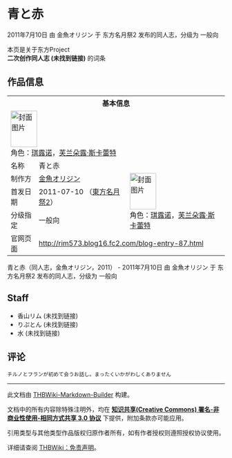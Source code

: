 # 青と赤

<!-- source html: G:\repos\THBWiki-Markdown-Builder\THBWikiMarkdown\Temp\main\3\33\ns0%3A%E9%9D%92%E3%81%A8%E8%B5%A4.html -->

2011年7月10日 由 金魚オリジン 于 东方名月祭2 发布的同人志，分级为 一般向

本页是关于东方Project  
 **二次创作同人志 (未找到链接)** 的词条

## 作品信息

<table><tbody><tr><th colspan="3">基本信息</th></tr><tr><td class="cover-artwork-mobile" colspan="2"><a href="./文件-青と赤封面.jpg.md" class="image" title="封面图片"><img alt="封面图片" src="https://upload.thwiki.cc/thumb/1/19/%E9%9D%92%E3%81%A8%E8%B5%A4%E5%B0%81%E9%9D%A2.jpg/61px-%E9%9D%92%E3%81%A8%E8%B5%A4%E5%B0%81%E9%9D%A2.jpg" decoding="async" loading="lazy" width="61" height="84" srcset="https://upload.thwiki.cc/thumb/1/19/%E9%9D%92%E3%81%A8%E8%B5%A4%E5%B0%81%E9%9D%A2.jpg/91px-%E9%9D%92%E3%81%A8%E8%B5%A4%E5%B0%81%E9%9D%A2.jpg 1.5x, https://upload.thwiki.cc/thumb/1/19/%E9%9D%92%E3%81%A8%E8%B5%A4%E5%B0%81%E9%9D%A2.jpg/121px-%E9%9D%92%E3%81%A8%E8%B5%A4%E5%B0%81%E9%9D%A2.jpg 2x" data-file-width="527" data-file-height="730"></a><div class="cover-char">角色：<a href="./琪露诺.md" title="琪露诺">琪露诺</a>，<a href="./芙兰朵露·斯卡蕾特.md" title="芙兰朵露·斯卡蕾特">芙兰朵露·斯卡蕾特</a></div></td>
</tr><tr><td class="label">名称</td><td colspan="2"> 青と赤 </td></tr><tr><td class="label">制作方</td><td><a href="./金魚オリジン.md" title="金魚オリジン">金魚オリジン</a></td><td class="cover-artwork" rowspan="3" style="min-width:84px;"><a href="./文件-青と赤封面.jpg.md" class="image" title="封面图片"><img alt="封面图片" src="https://upload.thwiki.cc/thumb/1/19/%E9%9D%92%E3%81%A8%E8%B5%A4%E5%B0%81%E9%9D%A2.jpg/61px-%E9%9D%92%E3%81%A8%E8%B5%A4%E5%B0%81%E9%9D%A2.jpg" decoding="async" loading="lazy" width="61" height="84" srcset="https://upload.thwiki.cc/thumb/1/19/%E9%9D%92%E3%81%A8%E8%B5%A4%E5%B0%81%E9%9D%A2.jpg/91px-%E9%9D%92%E3%81%A8%E8%B5%A4%E5%B0%81%E9%9D%A2.jpg 1.5x, https://upload.thwiki.cc/thumb/1/19/%E9%9D%92%E3%81%A8%E8%B5%A4%E5%B0%81%E9%9D%A2.jpg/121px-%E9%9D%92%E3%81%A8%E8%B5%A4%E5%B0%81%E9%9D%A2.jpg 2x" data-file-width="527" data-file-height="730"></a><div class="cover-char">角色：<a href="./琪露诺.md" title="琪露诺">琪露诺</a>，<a href="./芙兰朵露·斯卡蕾特.md" title="芙兰朵露·斯卡蕾特">芙兰朵露·斯卡蕾特</a></div></td>
</tr><tr><td class="label">首发日期</td><td>2011-07-10&#160;（<a href="/展会作品列表?e=%E4%B8%9C%E6%96%B9%E5%90%8D%E6%9C%88%E7%A5%AD%232">東方名月祭2</a>）</td></tr><tr><td class="label">分级指定</td><td>一般向</td></tr>
<tr><td class="label">官网页面</td><td colspan="2"><a rel="nofollow" class="external free" href="http://rim573.blog16.fc2.com/blog-entry-87.html">http://rim573.blog16.fc2.com/blog-entry-87.html</a></td></tr></tbody></table>

青と赤（同人志，金魚オリジン，2011） - 2011年7月10日 由 金魚オリジン 于 东方名月祭2 发布的同人志，分级为 一般向

## Staff
- 香山リム (未找到链接)
- りぷとん (未找到链接)
- 水 (未找到链接)


## 评论
```
チルノとフランが初めて会うお話し。まったくいかがわしくありません
```

  
  

  





---

此文档由 [THBWiki-Markdown-Builder](https://github.com/Delsin-Yu/THBWiki-Markdown-Builder) 构建。

文档中的所有内容除特殊注明外，均在 [**知识共享(Creative Commons) 署名-非商业性使用-相同方式共享 3.0 协议**](https://creativecommons.org/licenses/by-sa/3.0/deed.zh-hans) 下提供，附加条款亦可能应用。

引用类型与其他类型作品版权归原作者所有，如有作者授权则遵照授权协议使用。

详细请查阅 [THBWiki：免责声明](https://thbwiki.cc/THBWiki:%E5%85%8D%E8%B4%A3%E5%A3%B0%E6%98%8E)。

